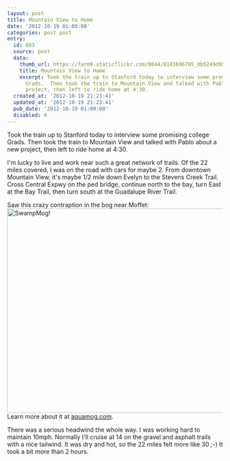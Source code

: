 ```yaml
---
layout: post
title: Mountain View to Home
date: '2012-10-19 01:00:00'
categories: post post
entry:
  id: 883
  source: post
  data:
    thumb_url: https://farm9.staticflickr.com/8044/8103696785_db5249d95e_q.jpg
    title: Mountain View to Home
    excerpt: Took the train up to Stanford today to interview some promising college
      Grads.  Then took the train to Mountain View and talked with Pablo about a new
      project, then left to ride home at 4:30.
  created_at: '2012-10-19 21:23:41'
  updated_at: '2012-10-19 21:23:41'
  pub_date: '2012-10-19 01:00:00'
  disabled: 0
---
```

Took the train up to Stanford today to interview some promising college Grads.  Then took the train to Mountain View and talked with Pablo about a new project, then left to ride home at 4:30.

I'm lucky to live and work near such a great network of trails.  Of the 22 miles covered, I was on the road with cars for maybe 2.  From downtown Mountain View, it's maybe 1/2 mile down Evelyn to the Stevens Creek Trail.  Cross Central Expwy on the ped bridge, continue north to the bay, turn East at the Bay Trail, then turn south at the Guadalupe River Trail.

Saw this crazy contraption in the bog near Moffet:
<a href="http://www.flickr.com/photos/thenobot/8103696785/" title="AquaMog! by thenobot, on Flickr"><img src="https://farm9.staticflickr.com/8044/8103696785_db5249d95e_z.jpg" width="640" height="478" alt="SwampMog!"></a>
Learn more about it at <a href="http://aquamog.com/">aquamog.com</a>.

There was a serious headwind the whole way.  I was working hard to maintain 10mph.  Normally I'll cruise at 14 on the gravel and asphalt trails with a nice tailwind.  It was dry and hot, so the 22 miles felt more like 30 ;-) It took a bit more than 2 hours.
